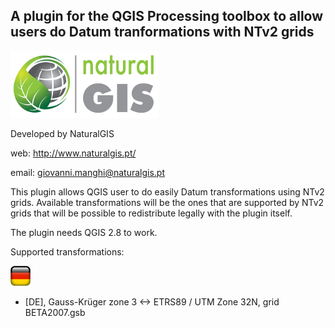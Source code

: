 A plugin for the QGIS Processing toolbox to allow users do Datum tranformations with NTv2 grids
--------------------------------------

![](/icons/naturalgis.png)

Developed by NaturalGIS 

web: http://www.naturalgis.pt/ 

email: giovanni.manghi@naturalgis.pt

This plugin allows QGIS user to do easily Datum transformations using NTv2 grids. Available transformations will be the ones that are supported by NTv2 grids that will be possible to redistribute legally with the plugin itself.

The plugin needs QGIS 2.8 to work.

Supported transformations:

![](/icons/de.png)

- [DE], Gauss-Krüger zone 3 <-> ETRS89 / UTM Zone 32N, grid BETA2007.gsb

